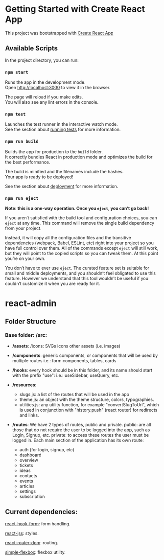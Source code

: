 # Getting Started with Create React App

This project was bootstrapped with [Create React App](https://github.com/facebook/create-react-app)

## Available Scripts

In the project directory, you can run:

### `npm start`

Runs the app in the development mode.\
Open [http://localhost:3000](http://localhost:3000) to view it in the browser.

The page will reload if you make edits.\
You will also see any lint errors in the console.

### `npm test`

Launches the test runner in the interactive watch mode.\
See the section about [running tests](https://facebook.github.io/create-react-app/docs/running-tests) for more information.

### `npm run build`

Builds the app for production to the `build` folder.\
It correctly bundles React in production mode and optimizes the build for the best performance.

The build is minified and the filenames include the hashes.\
Your app is ready to be deployed!

See the section about [deployment](https://facebook.github.io/create-react-app/docs/deployment) for more information.

### `npm run eject`

**Note: this is a one-way operation. Once you `eject`, you can’t go back!**

If you aren’t satisfied with the build tool and configuration choices, you can `eject` at any time. This command will remove the single build dependency from your project.

Instead, it will copy all the configuration files and the transitive dependencies (webpack, Babel, ESLint, etc) right into your project so you have full control over them. All of the commands except `eject` will still work, but they will point to the copied scripts so you can tweak them. At this point you’re on your own.

You don’t have to ever use `eject`. The curated feature set is suitable for small and middle deployments, and you shouldn’t feel obligated to use this feature. However we understand that this tool wouldn’t be useful if you couldn’t customize it when you are ready for it.

# react-admin

## Folder Structure

### Base folder: /src:

-   **/assets**:
    /icons: SVGs icons
    other assets (i.e. images)

-   **/components**:
    generic components, or components that will be used by multiple routes
    i.e.: form components, tables, cards

-   **/hooks**:
    every hook should be in this folder, and its name should start with the prefix "use":
    i.e.: useSidebar, useQuery, etc.

-   **/resources**:

    -   slugs.js: a list of the routes that will be used in the app
    -   theme.js: an object with the theme structure, colors, typographies.
    -   utilities.js: any utility function, for example "convertSlugToUrl", which is used in conjunction with "history.push" (react router) for redirects and links.

-   **/routes**:
    We have 2 types of routes, public and private.
    public: are all those that do not require the user to be logged into the app, such as Login, Signup, etc.
    private: to access these routes the user must be logged in.
    Each main section of the application has its own route:
    -   auth (for login, signup, etc)
    -   dashboard
    -   overview
    -   tickets
    -   ideas
    -   contacts
    -   events
    -   articles
    -   settings
    -   subscription

## Current dependencies:

[react-hook-form](https://www.npmjs.com/package/react-hook-form): form handling.

[react-jss](https://www.npmjs.com/package/react-jss): styles.

[react-router-dom](https://www.npmjs.com/package/react-router-dom): routing.

[simple-flexbox](https://www.npmjs.com/package/simple-flexbox): flexbox utility.
